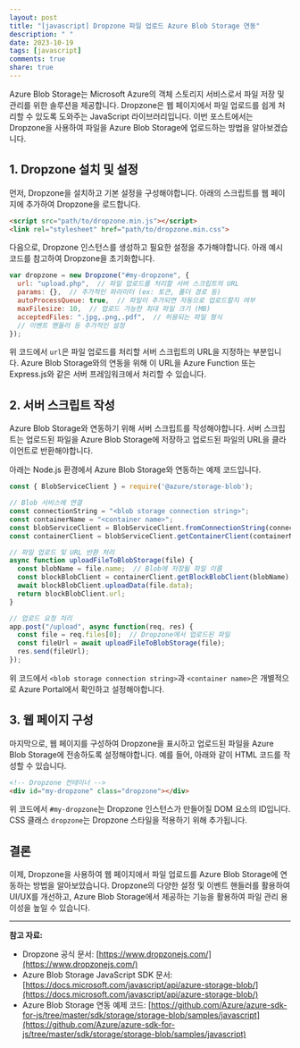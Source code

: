 ```yaml
---
layout: post
title: "[javascript] Dropzone 파일 업로드 Azure Blob Storage 연동"
description: " "
date: 2023-10-19
tags: [javascript]
comments: true
share: true
---
```


Azure Blob Storage는 Microsoft Azure의 객체 스토리지 서비스로서 파일 저장 및 관리를 위한 솔루션을 제공합니다. Dropzone은 웹 페이지에서 파일 업로드를 쉽게 처리할 수 있도록 도와주는 JavaScript 라이브러리입니다. 이번 포스트에서는 Dropzone을 사용하여 파일을 Azure Blob Storage에 업로드하는 방법을 알아보겠습니다.

## 1. Dropzone 설치 및 설정

먼저, Dropzone을 설치하고 기본 설정을 구성해야합니다. 아래의 스크립트를 웹 페이지에 추가하여 Dropzone을 로드합니다.

```html
<script src="path/to/dropzone.min.js"></script>
<link rel="stylesheet" href="path/to/dropzone.min.css">
```

다음으로, Dropzone 인스턴스를 생성하고 필요한 설정을 추가해야합니다. 아래 예시 코드를 참고하여 Dropzone을 초기화합니다.

```javascript
var dropzone = new Dropzone("#my-dropzone", {
  url: "upload.php",  // 파일 업로드를 처리할 서버 스크립트의 URL
  params: {},  // 추가적인 파라미터 (ex: 토큰, 폴더 경로 등)
  autoProcessQueue: true,  // 파일이 추가되면 자동으로 업로드할지 여부
  maxFilesize: 10,  // 업로드 가능한 최대 파일 크기 (MB)
  acceptedFiles: ".jpg,.png,.pdf",  // 허용되는 파일 형식
  // 이벤트 핸들러 등 추가적인 설정
});
```

위 코드에서 `url`은 파일 업로드를 처리할 서버 스크립트의 URL을 지정하는 부분입니다. Azure Blob Storage와의 연동을 위해 이 URL을 Azure Function 또는 Express.js와 같은 서버 프레임워크에서 처리할 수 있습니다.

## 2. 서버 스크립트 작성

Azure Blob Storage와 연동하기 위해 서버 스크립트를 작성해야합니다. 서버 스크립트는 업로드된 파일을 Azure Blob Storage에 저장하고 업로드된 파일의 URL을 클라이언트로 반환해야합니다.

아래는 Node.js 환경에서 Azure Blob Storage와 연동하는 예제 코드입니다.

```javascript
const { BlobServiceClient } = require('@azure/storage-blob');

// Blob 서비스에 연결
const connectionString = "<blob storage connection string>";
const containerName = "<container name>";
const blobServiceClient = BlobServiceClient.fromConnectionString(connectionString);
const containerClient = blobServiceClient.getContainerClient(containerName);

// 파일 업로드 및 URL 반환 처리 
async function uploadFileToBlobStorage(file) {
  const blobName = file.name;  // Blob에 저장될 파일 이름
  const blockBlobClient = containerClient.getBlockBlobClient(blobName);
  await blockBlobClient.uploadData(file.data);
  return blockBlobClient.url;
}

// 업로드 요청 처리
app.post("/upload", async function(req, res) {
  const file = req.files[0];  // Dropzone에서 업로드된 파일
  const fileUrl = await uploadFileToBlobStorage(file);
  res.send(fileUrl);
});
```

위 코드에서 `<blob storage connection string>`과 `<container name>`은 개별적으로 Azure Portal에서 확인하고 설정해야합니다.

## 3. 웹 페이지 구성

마지막으로, 웹 페이지를 구성하여 Dropzone을 표시하고 업로드된 파일을 Azure Blob Storage에 전송하도록 설정해야합니다. 예를 들어, 아래와 같이 HTML 코드를 작성할 수 있습니다.

```html
<!-- Dropzone 컨테이너 -->
<div id="my-dropzone" class="dropzone"></div>
```

위 코드에서 `#my-dropzone`는 Dropzone 인스턴스가 만들어질 DOM 요소의 ID입니다. CSS 클래스 `dropzone`는 Dropzone 스타일을 적용하기 위해 추가됩니다.

## 결론

이제, Dropzone을 사용하여 웹 페이지에서 파일 업로드를 Azure Blob Storage에 연동하는 방법을 알아보았습니다. Dropzone의 다양한 설정 및 이벤트 핸들러를 활용하여 UI/UX를 개선하고, Azure Blob Storage에서 제공하는 기능을 활용하여 파일 관리 용이성을 높일 수 있습니다.

---

**참고 자료:**

- Dropzone 공식 문서: [https://www.dropzonejs.com/](https://www.dropzonejs.com/)
- Azure Blob Storage JavaScript SDK 문서: [https://docs.microsoft.com/javascript/api/azure-storage-blob/](https://docs.microsoft.com/javascript/api/azure-storage-blob/)
- Azure Blob Storage 연동 예제 코드: [https://github.com/Azure/azure-sdk-for-js/tree/master/sdk/storage/storage-blob/samples/javascript](https://github.com/Azure/azure-sdk-for-js/tree/master/sdk/storage/storage-blob/samples/javascript)
